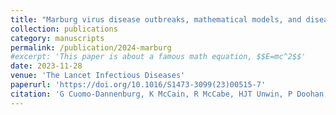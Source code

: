 ```yaml
---
title: "Marburg virus disease outbreaks, mathematical models, and disease parameters: a systematic review"
collection: publications
category: manuscripts
permalink: /publication/2024-marburg
#excerpt: 'This paper is about a famous math equation, $$E=mc^2$$'
date: 2023-11-28
venue: 'The Lancet Infectious Diseases'
paperurl: 'https://doi.org/10.1016/S1473-3099(23)00515-7'
citation: 'G Cuomo-Dannenburg, K McCain, R McCabe, HJT Unwin, P Doohan, RK Nash, JT Hicks, K Charniga, C Geismar, B Lambert, D Nikitin, J Skarp, J Wardle, M Kont, S Bhatia, N Imai, S van Elsland, A Cori, C Morgenstern, on behalf of the Pathogen Epidemiology Review Group. (2024). &quot;Marburg virus disease outbreaks, mathematical models, and disease parameters: a systematic review.&quot; <i>The Lancet Infectious Diseases</i>. 24(5): e307-e317.'
---
```


